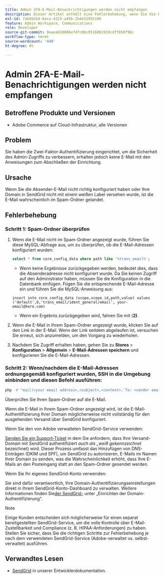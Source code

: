 ```yaml
---
title: Admin 2FA-E-Mail-Benachrichtigungen werden nicht empfangen
description: Dieser Artikel enthält eine Fehlerbehebung, wenn Sie die E-Mail mit den Anweisungen zum Abschluss der Einrichtung nicht erhalten, nachdem Sie die Zwei-Faktor-Authentifizierung (2FA) eingerichtet haben, um die Sicherheit des Administratorzugriffs in Adobe Commerce auf die Cloud-Infrastruktur zu verbessern.
exl-id: 7ab6b2b4-6aca-4323-a45b-2b4e52955160
feature: Admin Workspace, Communications
role: Developer
source-git-commit: 9eaea028886e74fc06c9516801919cd7f650f98c
workflow-type: tm+mt
source-wordcount: '449'
ht-degree: 0%

---
```


# Admin 2FA-E-Mail-Benachrichtigungen werden nicht empfangen


## Betroffene Produkte und Versionen

* Adobe Commerce auf Cloud-Infrastruktur, alle Versionen

## Problem

Sie haben die Zwei-Faktor-Authentifizierung eingerichtet, um die Sicherheit des Admin-Zugriffs zu verbessern, erhalten jedoch keine E-Mail mit den Anweisungen zum Abschließen der Einrichtung.

## Ursache

Wenn Sie die Absender-E-Mail nicht richtig konfiguriert haben oder Ihre Domain in SendGrid nicht mit einem weißen Label versehen wurde, ist die E-Mail wahrscheinlich im Spam-Ordner gelandet.

## Fehlerbehebung

### Schritt 1: Spam-Ordner überprüfen

1. Wenn die E-Mail nicht im Spam-Ordner angezeigt wurde, führen Sie diese MySQL-Abfrage aus, um zu überprüfen, ob die E-Mail-Adressen konfiguriert wurden:

   ```sql
   select * from core_config_data where path like '%trans_email%';
   ```

   * Wenn keine Ergebnisse zurückgegeben werden, bedeutet dies, dass die Absenderadresse nicht konfiguriert wurde.
Da Sie keinen Zugriff auf den Administrator haben, müssen Sie die Konfiguration in die Datenbank einfügen. Fügen Sie die entsprechende E-Mail-Adresse ein und führen Sie die MySQL-Anweisung aus:

   ```
   insert into core_config_data (scope,scope_id,path,value) values ('default',0,'trans_email/ident_general/email', your-email@here.com)
   ```

   * Wenn ein Ergebnis zurückgegeben wird, fahren Sie mit (**2)**.

1. Wenn die E-Mail in Ihrem Spam-Ordner angezeigt wurde, klicken Sie auf den Link in der E-Mail. Wenn der Link seitdem abgelaufen ist, versuchen Sie erneut, sich anzumelden, um den Vorgang zu wiederholen.
1. Nachdem Sie Zugriff erhalten haben, gehen Sie zu **Stores** > **Konfiguration** > **Allgemein** > **E-Mail-Adressen speichern** und konfigurieren Sie die E-Mail-Adressen.

### Schritt 2: Wenn/nachdem die E-Mail-Adressen ordnungsgemäß konfiguriert wurden, SSH in die Umgebung einbinden und diesen Befehl ausführen:

```php
php -r "mail(<your email address>,<subject>,<content>,'To: <sender email>');"
```

Überprüfen Sie Ihren Spam-Ordner auf die E-Mail.

Wenn die E-Mail in Ihrem Spam-Ordner angezeigt wird, ist die E-Mail-Authentifizierung Ihrer Domain möglicherweise nicht vollständig für den ausgehenden Versand über SendGrid konfiguriert.

Wenn Sie den von Adobe verwalteten SendGrid-Service verwenden:

[Senden Sie ein Support-Ticket](https://experienceleague.adobe.com/home?support-tab=home#support) in dem Sie anfordern, dass Ihre Versand-Domain mit SendGrid authentifiziert *auch als „weiß gekennzeichnet* bezeichnet) wird.
Dieser Prozess umfasst das Hinzufügen von DNS-Einträgen (DKIM und SPF), um SendGrid zu autorisieren, E-Mails im Namen Ihrer Domain zu senden, was die Wahrscheinlichkeit erhöht, dass Ihre E-Mails an den Posteingang statt an den Spam-Ordner gesendet werden.

Wenn Sie Ihr eigenes SendGrid-Konto verwenden:

Sie sind dafür verantwortlich, Ihre Domain-Authentifizierungseinstellungen direkt in Ihrem SendGrid-Konto-Dashboard zu verwalten. Weitere Informationen finden Sie [&#x200B; der SendGrid-](https://www.twilio.com/docs/sendgrid/ui/account-and-settings/how-to-set-up-domain-authentication) unter „Einrichten der Domain-Authentifizierung“.

>[!NOTE]
>
>Einige Kunden entscheiden sich möglicherweise für einen separat bereitgestellten SendGrid-Service, um die volle Kontrolle über E-Mail-Zustellbarkeit und Compliance (z. B. HIPAA-Anforderungen) zu haben. Stellen Sie sicher, dass Sie die richtigen Schritte zur Fehlerbehebung je nach dem verwendeten SendGrid-Service (Adobe-verwaltet vs. selbst-verwaltet) ausführen.


## Verwandtes Lesen

* [SendGrid](https://experienceleague.adobe.com/en/docs/commerce-cloud-service/user-guide/project/sendgrid) in unserer Entwicklerdokumentation.
